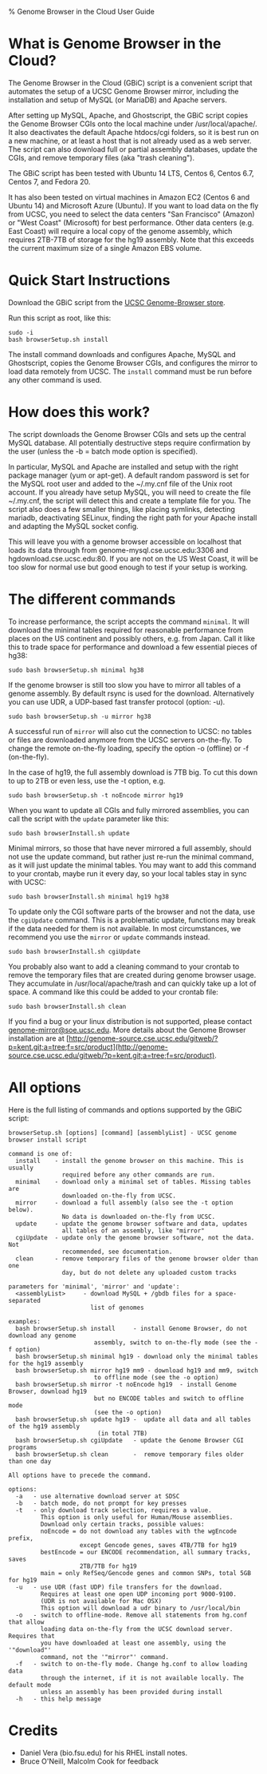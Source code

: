 % Genome Browser in the Cloud User Guide

# What is Genome Browser in the Cloud?

The Genome Browser in the Cloud (GBiC) script is a convenient script that automates the setup of a
UCSC Genome Browser mirror, including the installation and setup of MySQL (or MariaDB) 
and Apache servers.

After setting up  MySQL, Apache, and Ghostscript, the GBiC script copies the Genome
Browser CGIs onto the local machine under /usr/local/apache/. It also deactivates the default
Apache htdocs/cgi folders, so it is best run on a new machine, or at least a host that is not 
already used as a web server. The script can also download full or partial assembly databases,
update the CGIs, and remove temporary files (aka "trash cleaning").

The GBiC script has been tested with Ubuntu 14 LTS, Centos 6, Centos 6.7, 
Centos 7, and Fedora 20.

It has also been tested on virtual machines in Amazon EC2 (Centos 6 and Ubuntu 14) and Microsoft 
Azure (Ubuntu). If you want to load data on the fly from UCSC, you need to select the 
data centers "San Francisco" (Amazon) or "West Coast" (Microsoft) for best performance. 
Other data centers (e.g. East Coast) will require a local copy of the genome assembly, which 
requires 2TB-7TB of storage for the hg19 assembly. Note that this exceeds the current maximum 
size of a single Amazon EBS volume.

# Quick Start Instructions

Download the GBiC script from the [UCSC Genome-Browser store](https://genome-store.ucsc.edu/).

Run this script as root, like this:

    sudo -i
    bash browserSetup.sh install

The install command downloads and configures Apache, MySQL and Ghostscript, copies the Genome Browser
CGIs, and configures the mirror to load data remotely from UCSC. The `install` command must be
run before any other command is used.

# How does this work?

The script downloads the Genome Browser CGIs and sets up the central MySQL database. All
potentially destructive steps require confirmation by the user (unless the -b = 
batch mode option is specified).

In particular, MySQL and Apache are installed and setup with the right package
manager (yum or apt-get). A default random password is set for the
MySQL root user and added to the ~/.my.cnf file of the Unix root account. 
If you already have setup MySQL, you will need to create the file
~/.my.cnf, the script will detect this and create a template file for you.
The script also does a few smaller things, like placing symlinks, detecting
mariadb, deactivating SELinux, finding the right path for your Apache install
and adapting the MySQL socket config.

This will leave you with a genome browser accessible on localhost that loads its data 
through from genome-mysql.cse.ucsc.edu:3306 and hgdownload.cse.ucsc.edu:80. If
you are not on the US West Coast, it will be too slow for normal use but good 
enough to test if your setup is working.

# The different commands

To increase performance, the script accepts the command `minimal`. It will download the
minimal tables required for reasonable performance from places on the US continent and 
possibly others, e.g. from Japan. Call it like this to trade space for performance
and download a few essential pieces of hg38:

    sudo bash browserSetup.sh minimal hg38

If the genome browser is still too slow you have to mirror all tables of a genome assembly.
By default rsync is used for the download.  Alternatively you can use
UDR, a UDP-based fast transfer protocol (option: -u). 

    sudo bash browserSetup.sh -u mirror hg38

A successful run of `mirror` will also cut the connection to UCSC: no tables
or files are downloaded anymore from the UCSC servers on-the-fly. To change
the remote on-the-fly loading, specify the option -o (offline) or 
-f (on-the-fly).

In the case of hg19, the full assembly download is 7TB big. To cut this down to
up to 2TB or even less, use the -t option, e.g.

    sudo bash browserSetup.sh -t noEncode mirror hg19

When you want to update all CGIs and fully mirrored assemblies, you can call the
script with the `update` parameter like this: 

    sudo bash browserInstall.sh update

Minimal mirrors, so those that have never mirrored a full assembly, should not 
use the update command, but rather just re-run the minimal command, as it will
just update the minimal tables. You may want to add this command to your crontab,
maybe run it every day, so your local tables stay in sync with UCSC:

    sudo bash browserInstall.sh minimal hg19 hg38

To update only the CGI software parts of the browser and not the data, use the
`cgiUpdate` command. This is a problematic update, functions may break if the
data needed for them is not available. In most circumstances, we recommend you
use the `mirror` or `update` commands instead.

    sudo bash browserInstall.sh cgiUpdate

You probably also want to add a cleaning command to your crontab to remove 
the temporary files that are created during genome browser usage. They accumulate
in /usr/local/apache/trash and can quickly take up a lot of space. A command like
this could be added to your crontab file:

    sudo bash browserInstall.sh clean

If you find a bug or your linux distribution is not supported, please contact 
[genome-mirror@soe.ucsc.edu](mailto:genome-mirror@soe.ucsc.edu). More details about the 
Genome Browser installation are at
[http://genome-source.cse.ucsc.edu/gitweb/?p=kent.git;a=tree;f=src/product](http://genome-source.cse.ucsc.edu/gitweb/?p=kent.git;a=tree;f=src/product).

# All options

Here is the full listing of commands and options supported by the GBiC script: 

```
browserSetup.sh [options] [command] [assemblyList] - UCSC genome browser install script

command is one of:
  install    - install the genome browser on this machine. This is usually 
               required before any other commands are run.
  minimal    - download only a minimal set of tables. Missing tables are
               downloaded on-the-fly from UCSC.
  mirror     - download a full assembly (also see the -t option below).
               No data is downloaded on-the-fly from UCSC.
  update     - update the genome browser software and data, updates
               all tables of an assembly, like "mirror"
  cgiUpdate  - update only the genome browser software, not the data. Not 
               recommended, see documentation.
  clean      - remove temporary files of the genome browser older than one 
               day, but do not delete any uploaded custom tracks

parameters for 'minimal', 'mirror' and 'update':
  <assemblyList>     - download MySQL + /gbdb files for a space-separated
                       list of genomes

examples:
  bash browserSetup.sh install     - install Genome Browser, do not download any genome
                        assembly, switch to on-the-fly mode (see the -f option)
  bash browserSetup.sh minimal hg19 - download only the minimal tables for the hg19 assembly
  bash browserSetup.sh mirror hg19 mm9 - download hg19 and mm9, switch
                        to offline mode (see the -o option)
  bash browserSetup.sh mirror -t noEncode hg19  - install Genome Browser, download hg19 
                        but no ENCODE tables and switch to offline mode 
                        (see the -o option)
  bash browserSetup.sh update hg19 -  update all data and all tables of the hg19 assembly
                         (in total 7TB)
  bash browserSetup.sh cgiUpdate   - update the Genome Browser CGI programs
  bash browserSetup.sh clean       -  remove temporary files older than one day

All options have to precede the command.

options:
  -a   - use alternative download server at SDSC
  -b   - batch mode, do not prompt for key presses
  -t   - only download track selection, requires a value.
         This option is only useful for Human/Mouse assemblies.
         Download only certain tracks, possible values:
         noEncode = do not download any tables with the wgEncode prefix, 
                    except Gencode genes, saves 4TB/7TB for hg19
         bestEncode = our ENCODE recommendation, all summary tracks, saves
                    2TB/7TB for hg19
         main = only RefSeq/Gencode genes and common SNPs, total 5GB for hg19
  -u   - use UDR (fast UDP) file transfers for the download.
         Requires at least one open UDP incoming port 9000-9100.
         (UDR is not available for Mac OSX)
         This option will download a udr binary to /usr/local/bin
  -o   - switch to offline-mode. Remove all statements from hg.conf that allow
         loading data on-the-fly from the UCSC download server. Requires that
         you have downloaded at least one assembly, using the '"download"' 
         command, not the '"mirror"' command.
  -f   - switch to on-the-fly mode. Change hg.conf to allow loading data
         through the internet, if it is not available locally. The default mode
         unless an assembly has been provided during install
  -h   - this help message
```

# Credits
* Daniel Vera (bio.fsu.edu) for his RHEL install notes.
* Bruce O'Neill, Malcolm Cook for feedback
